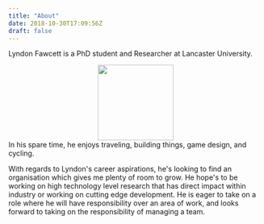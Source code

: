 ```yaml
---
title: "About"
date: 2018-10-30T17:09:56Z
draft: false
---
```


Lyndon Fawcett is a PhD student and Researcher at Lancaster University.

<div style="text-align:center"><img height='150' src ="https://avatars2.githubusercontent.com/u/5150703?s=400&u=999e3081cdb0833bc3c256301136e65bd4d98849&v=4" /></div>
In his spare time, he enjoys traveling, building things, game design, and cycling.

With regards to Lyndon's career aspirations, he's looking to find an organisation which gives me plenty of room to grow. He hope's to be working on high technology level research that has direct impact within industry or working on cutting edge development. He is eager to take on a role where he will have responsibility over an area of work, and looks forward to taking on the responsibility of managing a team.